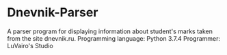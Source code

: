 # Dnevnik-Parser
A parser program for displaying information about student's marks taken from the site dnevnik.ru.
Programming language: Python 3.7.4
Programmer: LuVairo's Studio
